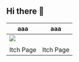 ## Hi there 👋

<table>
  <thead>
    <tr>
      <th width="50%"><a>aaa</a></th>
      <th width="50%"><a>aaa</a></th>
    </tr>
  </thead>
  <tbody>
    <tr>
      <td><img src="https://github.com/christophermrcl/christophermrcl/blob/main/img/soulshot.gif"></td>
      <td><img></td>
    </tr>
    <tr>
      <td valign="text-top"></td>
      <td valign="text-top"></td>
    </tr>
    <tr>
      <td><a>Itch Page</td>
      <td><a>Itch Page</td>
    </tr>
  </tbody>
</table>
